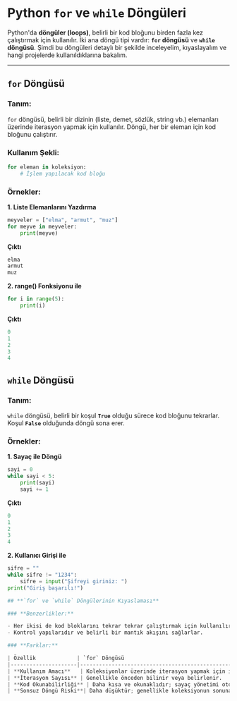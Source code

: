 # Python `for` ve `while` Döngüleri

Python'da **döngüler (loops)**, belirli bir kod bloğunu birden fazla kez çalıştırmak için kullanılır. İki ana döngü tipi vardır: **`for` döngüsü** ve **`while` döngüsü**. Şimdi bu döngüleri detaylı bir şekilde inceleyelim, kıyaslayalım ve hangi projelerde kullanıldıklarına bakalım.

---

## **`for` Döngüsü**

### **Tanım:**

`for` döngüsü, belirli bir dizinin (liste, demet, sözlük, string vb.) elemanları üzerinde iterasyon yapmak için kullanılır. Döngü, her bir eleman için kod bloğunu çalıştırır.

### **Kullanım Şekli:**

```python
for eleman in koleksiyon:
    # İşlem yapılacak kod bloğu
```
### **Örnekler:**

**1. Liste Elemanlarını Yazdırma**

```python
meyveler = ["elma", "armut", "muz"]
for meyve in meyveler:
    print(meyve)
```
**Çıktı**

```python
elma
armut
muz
```

**2. range() Fonksiyonu ile**
```python
for i in range(5):
    print(i)
```
**Çıktı**

```python
0
1
2
3
4
```

## **`while` Döngüsü**

### **Tanım:**

`while` döngüsü, belirli bir koşul **`True`** olduğu sürece kod bloğunu tekrarlar. Koşul **`False`** olduğunda döngü sona erer.

### **Örnekler:**

**1. Sayaç ile Döngü**

```python
sayi = 0
while sayi < 5:
    print(sayi)
    sayi += 1
```
**Çıktı**
```python
0
1
2
3
4
```

**2. Kullanıcı Girişi ile**

```python
sifre = ""
while sifre != "1234":
    sifre = input("Şifreyi giriniz: ")
print("Giriş başarılı!")

## **`for` ve `while` Döngülerinin Kıyaslaması**

### **Benzerlikler:**

- Her ikisi de kod bloklarını tekrar tekrar çalıştırmak için kullanılır.
- Kontrol yapılarıdır ve belirli bir mantık akışını sağlarlar.

### **Farklar:**

| Özellik             | `for` Döngüsü                                                   | `while` Döngüsü                                                 |
|---------------------|-----------------------------------------------------------------|-----------------------------------------------------------------|
| **Kullanım Amacı**   | Koleksiyonlar üzerinde iterasyon yapmak için idealdir.          | Belirli bir koşul sağlandığı sürece döngüyü tekrarlar.           |
| **İterasyon Sayısı** | Genellikle önceden bilinir veya belirlenir.                     | İterasyon sayısı önceden bilinmeyebilir; koşula bağlıdır.        |
| **Kod Okunabilirliği** | Daha kısa ve okunaklıdır; sayaç yönetimi otomatik yapılır.    | Sayaç veya koşul yönetimi manuel yapılır; dikkat gerektirir.     |
| **Sonsuz Döngü Riski**| Daha düşüktür; genellikle koleksiyonun sonuna ulaşınca biter.   | Daha yüksektir; koşul doğru değerlendirilemezse sonsuz döngü oluşabilir.|

